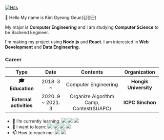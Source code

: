 [![Hits](https://hits.seeyoufarm.com/api/count/incr/badge.svg?url=https%3A%2F%2Fgithub.com%2Fjunek3&count_bg=%2379C83D&title_bg=%23555555&icon=&icon_color=%23E7E7E7&title=hits&edge_flat=true)](https://hits.seeyoufarm.com)

👋  Hello My name is Kim Gyeong Geun(김경근) 

 My major is **Computer Engineering** and I am studying **Computer Science** to be Backend Engineer.
 
 I'm making my project using **Node.js** and **React**. I am interested in **Web Development** and **Data Engineering**.

### Career

| **Type** | **Date** | **Contents** | **Organization** |
|:--------:|:--------:|:--------:|:--------:|
| **:mortar_board: Education** | 2018. 3 ~  | Computer Engineering | **Hongik University** |
| **External activities** | 2020. 9 ~ 2021. 3 | Organize Algorithm Camp, Contest(SUAPC) | **ICPC Sinchon** |
<!--
| **Research activities** | 2018. 12 ~ 2019. 6 | Undergraduate Research Students | **Soongsil Univ. Software Engineering Lab** |
| **Research activities** | 2020. 1 ~ 7 | Team leader of Mevia, 6th Open-Lab | **Korea AI Lab** |
| **:office:Employment** | 2020. 5 ~ | SW Engineer, Validation team | **Intel Korea** |
| **External activities** | 2020. 10 ~ | Google MachineLearning BootCamp | **Google Developers** |
-->


- 🌱 I’m currently learning: <img src="https://img.shields.io/badge/-Node.js-green"/> <img src="https://img.shields.io/badge/-Express-yellow"/> <img src="https://img.shields.io/badge/-React-9cf">
- 🔭 I want to learn:  <img src="https://img.shields.io/badge/-Java-orange"/> <img src="https://img.shields.io/badge/-Spring-brightgreen"/> <img src="https://img.shields.io/badge/-TypeScript-blue"/> <img src="https://img.shields.io/badge/-Nest.js-ff69b4"/> 
- 📫 How to reach me: <a href="mailto:rlarudrms28@gmail.com"><img src="https://img.shields.io/badge/Gmail-d14836?style=flat-square&logo=Gmail&logoColor=white&link=mailto:wlgp2500@gmail.com"/></a> <a href="https://junek3.github.io"><img src="https://img.shields.io/badge/Blog-181717?style=flat-square&logo=Github&logoColor=white&link=https://junek3.github.io"/></a>

